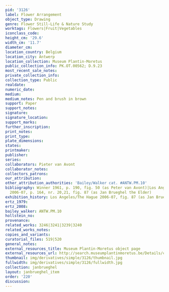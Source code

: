 ```yaml
---
pid: '3126'
label: Flower Arrangement
object_type: Drawing
genre: Flower Still-Life & Nature Study
worktags: Flowers|Fruit|Vegetables
iconclass_code:
height_cm: '29.6'
width_cm: '11.7'
diameter_cm:
location_country: Belgium
location_city: Antwerp
location_collection: Museum Plantin-Moretus
public_collection_info: PK.OT.00562; D.9.23
most_recent_sale_notes:
private_collection_info:
collection_type: Public
realdate:
numeric_date:
medium:
medium_notes: Pen and brush in brown
support: Paper
support_notes:
signature:
signature_location:
support_marks:
further_inscription:
print_notes:
print_type:
plate_dimensions:
states:
printmaker:
publisher:
series:
collaborators: Pieter van Avont
collaborator_notes:
collectors_patrons:
our_attribution:
other_attribution_authorities: 'Bailey/Walker cat. #ANTW.PM.10'
bibliography: Winner 1961, p. 190, fig. 50 (as Peter van Avont)|Los Angeles/The Hague
  2006-07, p. 164, nr. 20,21, fig. 87 (as Jan Brueghel the Elder)
exhibition_history: Los Angeles/The Hague 2006-07, fig. 87 (as Jan Brueghel the Elder)
ertz_1979:
ertz_2008:
bailey_walker: ANTW.PM.10
hollstein_no:
provenance:
related_works: 3246|3241|3239|3240
related_works_notes:
copies_and_variants:
curatorial_files: 519|520
general_notes:
external_resources_title: Museum Plantin-Moretus object page
external_resources_url: http://search.museumplantinmoretus.be/Details/collect/277312
thumbnail: img/derivatives/simple/3126/thumbnail.jpg
fullwidth: img/derivatives/simple/3126/fullwidth.jpg
collection: janbrueghel
layout: janbrueghel_item
order: '220'
discussion:
---
```

